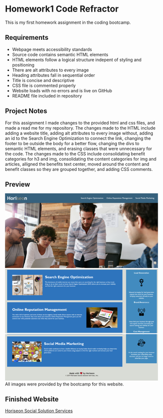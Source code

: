 # Homework1 Code Refractor
This is my first homework assignment in the coding bootcamp. 

## Requirements

* Webpage meets accessibility standards
* Source code contains semantic HTML elements
* HTML elements follow a logical structure indepent of styling and positioning
* There are alt attributes to every image
* Heading attributes fall in sequential order
* Title is concise and descriptive 
* CSS file is commented properly 
* Website loads with no errors and is live on GitHub
* README file included in repository 

## Project Notes

For this assignment I made changes to the provided html and css files, and made a read me for my repository. The changes made to the HTML include adding a website title, adding alt attributes to every image without, adding an id to the Search Engine Optimization to connect the link, changing the footer to be outside the body for a better flow, changing the divs to semantic HTML elements, and erasing classes that were unnecessary for the code. The changes made to the CSS include consolidating benefit categories for h3 and img, consolidating the content categories for img and articles, alligned the benefits text center, moved around the content and benefit classes so they are grouped together, and adding CSS comments. 

## Preview 

<img src=./images/preview1.png>   
<img src=./images/preview2.png>
<img src=./images/preview3.png>
All images were provided by the bootcamp for this website. 

## Finished Website

[Horiseon Social Solution Services](https://lesleymoore.github.io/Code-Refractor/)